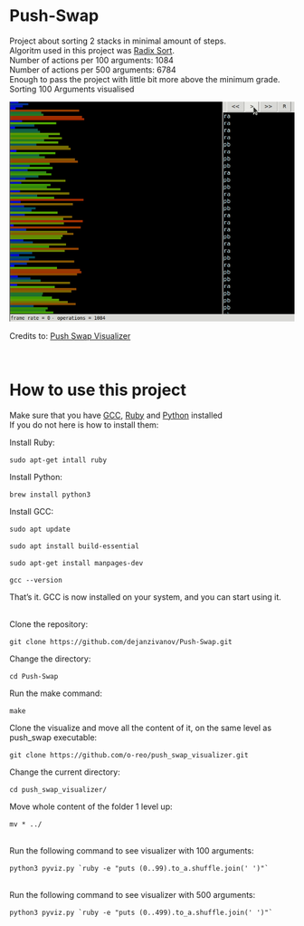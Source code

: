 # Push-Swap

Project about sorting 2 stacks in minimal amount of steps.  
Algoritm used in this project was [Radix Sort](https://en.wikipedia.org/wiki/Radix_sort).  
Number of actions per 100 arguments: 1084  
Number of actions per 500 arguments: 6784  
Enough to pass the project with little bit more above the minimum grade.
<br/>
Sorting 100 Arguments visualised  

![](https://github.com/dejanzivanov/Push-Swap/blob/master/100%20arguments.gif)  

Credits to: [Push Swap Visualizer](https://github.com/o-reo/push_swap_visualizer)

<br/>

<!-- HOW TO -->
# How to use this project



Make sure that you have [GCC](https://gcc.gnu.org/), [Ruby](https://www.ruby-lang.org/en/) and [Python](https://www.python.org/) installed  
If you do not here is how to install them:

Install Ruby:  
```
sudo apt-get intall ruby
```
Install Python:  
```
brew install python3
```
Install GCC:  
```
sudo apt update
```
```
sudo apt install build-essential
```
```
sudo apt-get install manpages-dev
```
```
gcc --version
```
That’s it. GCC is now installed on your system, and you can start using it.  
<br/>

Clone the repository:  
```
git clone https://github.com/dejanzivanov/Push-Swap.git
```
Change the directory:  
```
cd Push-Swap
```
Run the make command: 
```
make
```
Clone the visualize and move all the content of it, on the same level as push_swap executable:  
```
git clone https://github.com/o-reo/push_swap_visualizer.git
```
Change the current directory: 
```
cd push_swap_visualizer/
```
Move whole content of the folder 1 level up: 
```
mv * ../
```  
<br/>
Run the following command to see visualizer with 100 arguments:

```
python3 pyviz.py `ruby -e "puts (0..99).to_a.shuffle.join(' ')"`
```  
<br/>
Run the following command to see visualizer with 500 arguments:

```
python3 pyviz.py `ruby -e "puts (0..499).to_a.shuffle.join(' ')"`
```
